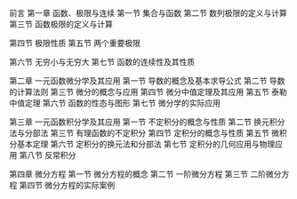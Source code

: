 前言
第一章 函数、极限与连续
  第一节 集合与函数
  第二节 数列极限的定义与计算
  第三节 函数极限的定义与计算

  第四节 极限性质
  第五节 两个重要极限

  第六节 无穷小与无穷大
  第七节 函数的连续性及其性质

第二章 一元函数微分学及其应用
  第一节 导数的概念及基本求导公式
  第二节 导数的计算法则
  第三节 微分的概念与应用
  第四节 微分中值定理及其应用
  第五节 泰勒中值定理
  第六节 函数的性态与图形
  第七节 微分学的实际应用

第三章 一元函数积分学及其应用
  第一节 不定积分的概念与性质
  第二节 换元积分法与分部法
  第三节 有理函数的不定积分
  第四节 定积分的概念与性质
  第五节 微积分基本定理
  第六节 定积分的换元法和分部法
  第七节 定积分的几何应用与物理应用
  第八节 反常积分

第四章 微分方程
  第一节 微分方程的概念
  第二节 一阶微分方程
  第三节 二阶微分方程
  第四节 微分方程的实际案例

